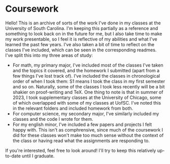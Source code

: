 # Coursework
Hello! This is an archive of sorts of the work I've done in my classes at the University of South Carolina. I'm keeping this partially as a reference and something to look back on in the future for me, but I also take time to make my work presentable, so I feel it is reflective of my abilities and what I've learned the past few years. I've also taken a bit of time to reflect on the classes I've included, which can be seen in the corresponding readmes. I've split this into my three areas of study:

- For math, my primary major, I've included most of the classes I've taken and the topics it covered, and the homework I submitted (apart from a few things I've lost track of). I've included the classes in chronological order of when I took them: S1 means I took the class in my first semester and so on. Naturally, some of the classes I took less recently will be a bit shakier on proof-writing and TeX. One thing to note is that in summer of 2023, I took supplementary classes at the University of Chicago, some of which overlapped with some of my classes at UofSC. I've noted this in the relevant folders and included homework from both.
- For computer science, my secondary major, I've similarly included my classes and the code I wrote for them.
- For my english minor, I've included a few papers and projects I felt happy with. This isn't as comphrensive, since much of the coursework I did for these classes won't make too much sense without the context of the class or having read what the assignments are responding to.

If you're interested, feel free to look around! I'll try to keep this relatively up-to-date until I graduate.
